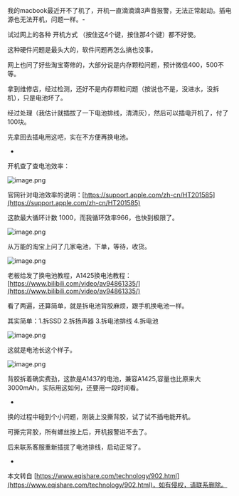 我的macbook最近开不了机了，开机一直滴滴滴3声音报警，无法正常起动。插电源也无法开机，问题一样。-

试过网上的各种 开机方式 （按住这4个键，按住那4个键）都不好使。

这种硬件问题是最头大的，软件问题再怎么搞也没事。

网上也问了好些淘宝寄修的，大部分说是内存颗粒问题，预计微信400，500不等。

拿到维修店，经过检测，还好不是内存颗粒问题（按说也不是，没进水，没拆机），只是电池坏了。

经过处理（我估计就插拔了一下电池排线，清清灰），然后可以插电开机了，付了100块。

先拿回去插电用这吧，实在不方便再换电池。

-

开机查了查电池效率：

![image.png](https://www.eqishare.com/zb_users/upload/2021/12/202112161639635174851640.png)

官网针对电池效率的说明：[https://support.apple.com/zh-cn/HT201585](https://support.apple.com/zh-cn/HT201585)

这款最大循环计数 1000，而我循环效率966，也快到极限了。

![image.png](https://www.eqishare.com/zb_users/upload/2021/12/202112161639635126528285.png)

从万能的淘宝上问了几家电池，下单，等待，收货。

![image.png](https://www.eqishare.com/zb_users/upload/2021/12/202112161639635852212264.png)

老板给发了换电池教程，A1425换电池教程： [https://www.bilibili.com/video/av94861335/](https://www.bilibili.com/video/av94861335/)

看了两遍，还算简单，就是拆电池背胶麻烦，跟手机换电池一样。

其实简单：1.拆SSD 2.拆扬声器 3.拆电池排线 4.拆电池

![image.png](https://www.eqishare.com/zb_users/upload/2021/12/202112161639635940212041.png)

这就是电池长这个样子。

![image.png](https://www.eqishare.com/zb_users/upload/2021/12/202112161639635955206523.png)

背胶拆着确实费劲，这款是A1437的电池，兼容A1425,容量也比原来大3000mAh，实际用这如何，还要用一段时间看。

-

换的过程中碰到个小问题，刚装上没撕背胶，试了试不插电能开机。

可撕完背胶，所有螺丝按上后，开机报警进不去了。

后来联系客服重新插拔了电池排线，启动正常了。

-

本文转自 [https://www.eqishare.com/technology/902.html](https://www.eqishare.com/technology/902.html)，如有侵权，请联系删除。